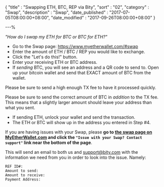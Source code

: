 {
"title" : "Swapping ETH, BTC, REP via Bity",
"sort" : "02",
"category" : "Swap",
"description" : "Swap",
"date_published" : "2017-07-05T08:00:00+08:00",
"date_modified" : "2017-09-26T08:00:00+08:00"
}

---%

_"How do I swap my ETH for BTC or BTC for ETH?"_

* Go to the Swap page: <a href="https://www.myetherwallet.com/#swap" data-cke-saved-href="https://www.myetherwallet.com/#swap">https://www.myetherwallet.com/#swap</a>
* Enter the amount of ETH / BTC / REP you would like to exchange.
* Click the "Let's do this!" button.
* Enter your receiving ETH or BTC address.
* If _sending_ BTC, you will see an address and a QR code to send to. Open up your bitcoin wallet and send that EXACT amount of BTC from the wallet.

Please be sure to send a high enough TX fee to have it processed quickly.

Please be sure to send the correct amount of BTC in _addition_ to the TX fee. This means that a slightly larger amount should leave your address than what you sent.

* If sending ETH, unlock your wallet and send the transaction.
* The ETH or BTC will show up in the address you entered in Step #4.

If you are having issues with your Swap, please **go to [the swap page on MyEtherWallet.com](https://www.myetherwallet.com/#swap) and click the `"Issue with your Swap? Contact support"` link near the bottom of the page**.

This will send an email to both us and support@bity.com with the information we need from you in order to look into the issue. Namely:

```
REF ID#:
Amount to send:
Amount to receive:
Payment Address:
```
